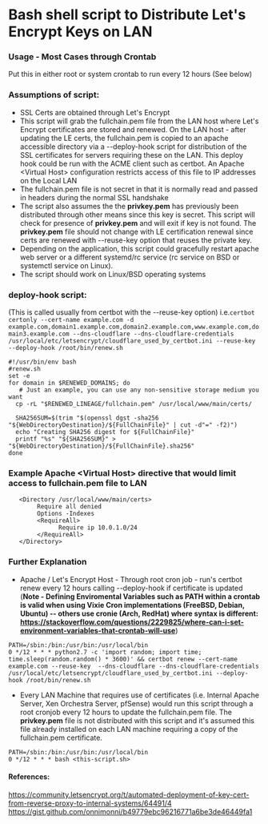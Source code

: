 
# Bash shell script to Distribute Let's Encrypt Keys on LAN

### Usage - Most Cases through Crontab
Put this in either root or system crontab to run every 12 hours (See below)

### Assumptions of script:
  - SSL Certs are obtained through Let's Encrypt
  - This script will grab the fullchain.pem file from the LAN host where Let's Encrypt certificates are stored and renewed.  On the LAN host - after updating the LE certs,
the fullchain.pem is copied to an apache accessible directory via a --deploy-hook script for distribution of the SSL certificates for servers requiring these on the LAN.  This deploy hook could be run with the ACME client such as certbot. An Apache \<Virtual Host\> configuration 
restricts access of this file to IP addresses on the Local LAN
  - The fullchain.pem file is not secret in that it is normally read and passed in headers during the normal SSL handshake
  - The script also assumes the the **privkey.pem** has previously been distributed through other means since this key is secret.  This script will check for presence of **privkey.pem** and will exit if key is not found. The **privkey.pem** file should not change with LE certification renewal since certs are renewed with --reuse-key option that reuses the private key.
  - Depending on the application, this script could gracefully restart apache web server or a different systemd/rc service  (rc service on BSD or systemctl service on Linux).  
  - The script should work on Linux/BSD operating systems

### deploy-hook script: 
(This is called usually from certbot with the --reuse-key option) i.e.`certbot certonly --cert-name example.com -d example.com,domain1.example.com,domain2.example.com,www.example.com,domain3.example.com --dns-cloudflare --dns-cloudflare-credentials /usr/local/etc/letsencrypt/cloudflare_used_by_certbot.ini --reuse-key --deploy-hook /root/bin/renew.sh`

```
#!/usr/bin/env bash
#renew.sh
set -e
for domain in $RENEWED_DOMAINS; do
   # Just an example, you can use any non-sensitive storage medium you want
  cp -rL "$RENEWED_LINEAGE/fullchain.pem" /usr/local/www/main/certs/
  
  SHA256SUM=$(trim "$(openssl dgst -sha256 "${WebDirectoryDestination}/${FullChainFile}" | cut -d"=" -f2)")
  echo "Creating SHA256 digest for ${FullChainFile}"
  printf "%s" "${SHA256SUM}" > "${WebDirectoryDestination}/${FullChainFile}.sha256"
done
```
### Example Apache \<Virtual Host\> directive that would limit access to fullchain.pem file to LAN 
```
   <Directory /usr/local/www/main/certs>
        Require all denied
        Options -Indexes
        <RequireAll>
              Require ip 10.0.1.0/24
        </RequireAll>
   </Directory>
```

### Further Explanation
 - Apache / Let's Encrypt Host - Through root cron job - run's certbot renew every 12 hours calling --deploy-hook if certificate is updated (**Note - Defining Enviromental Variables such as PATH within a crontab is valid when using Vixie Cron implementations (FreeBSD, Debian, Ubuntu) -- others use cronie (Arch, RedHat) where syntax is different: https://stackoverflow.com/questions/2229825/where-can-i-set-environment-variables-that-crontab-will-use**)
 ```
 PATH=/sbin:/bin:/usr/bin:/usr/local/bin
 0 */12 * * * python2.7 -c 'import random; import time; time.sleep(random.random() * 3600)' && certbot renew --cert-name example.com --reuse-key  --dns-cloudflare --dns-cloudflare-credentials /usr/local/etc/letsencrypt/cloudflare_used_by_certbot.ini --deploy-hook /root/bin/renew.sh
 ```
 
 - Every LAN Machine that requires use of certificates (i.e. Internal Apache Server, Xen Orchestra Server, pfSense) would run this script through a root cronjob every 12 hours to update the fullchain.pem file.  The **privkey.pem** file is not distributed with this script and it's assumed this file already installed on each LAN machine requiring a copy of the fullchain.pem certificate.
```
PATH=/sbin:/bin:/usr/bin:/usr/local/bin
0 */12 * * * bash <this-script.sh>
```

#### References:
 https://community.letsencrypt.org/t/automated-deployment-of-key-cert-from-reverse-proxy-to-internal-systems/64491/4
 https://gist.github.com/onnimonni/b49779ebc96216771a6be3de46449fa1

